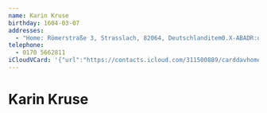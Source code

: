 ```yaml
---
name: Karin Kruse
birthday: 1604-03-07
addresses:
  - "Home: Römerstraße 3, Strasslach, 82064, Deutschlanditem0.X-ABADR:de"
telephone:
  - 0170 5662811
iCloudVCard: '{"url":"https://contacts.icloud.com/311500889/carddavhome/card/NDQ0Ny0wN0UxMDYxNC0wM0UzLTEzMzYtRkYxMC0wMDc3Mw==.vcf","etag":"\"kmfhcmua\"","data":"BEGIN:VCARD\r\nVERSION:3.0\r\nFN:\r\nN:Kruse;Karin;;;\r\nUID:4447-07E10614-03E3-1336-FF10-00773\r\nBDAY;VALUE=date:1604-03-07\r\nADR;TYPE=HOME:;;Römerstraße 3;Strasslach;;82064;Deutschlanditem0.X-ABADR:de\r\n ;\r\nPRODID:-//Apple Inc.//Apple WebDAV Outlook Store 4.8.26//ENX-APPLE-OL-MAPPI\r\n NG-INFO:1\r\nREV:2025-04-03T22:14:09Z\r\nORG:;\r\nTEL;TYPE=CELL:0170 5662811\r\nitem0.X-ABADR:de\r\nEND:VCARD"}'
---
```

# Karin Kruse